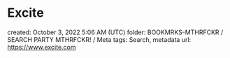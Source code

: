 # Excite

created: October 3, 2022 5:06 AM (UTC)
folder: BOOKMRKS-MTHRFCKR / SEARCH PARTY MTHRFCKR! / Meta
tags: Search, metadata
url: https://www.excite.com